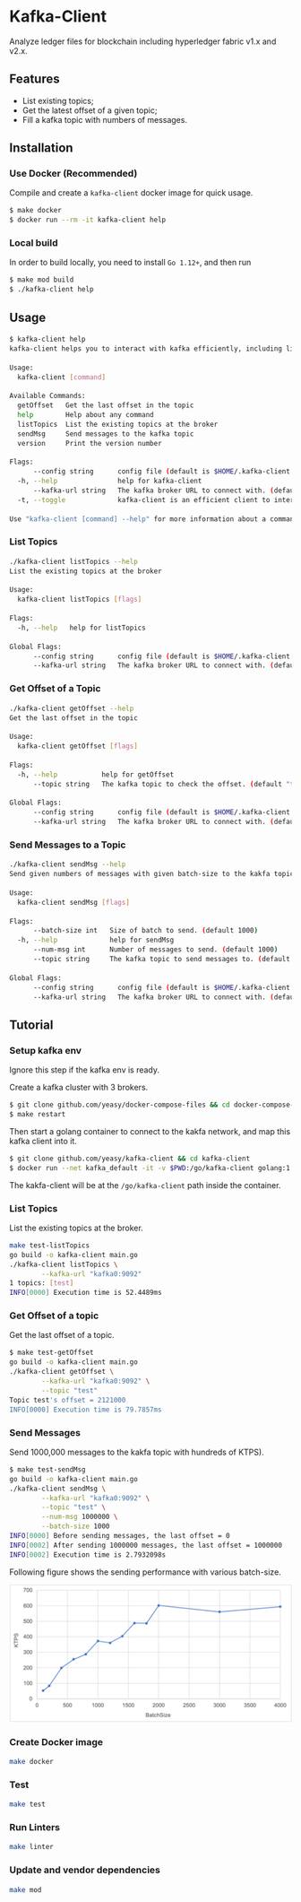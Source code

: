 Kafka-Client
===

Analyze ledger files for blockchain including hyperledger fabric v1.x and v2.x.

## Features

* List existing topics;
* Get the latest offset of a given topic;
* Fill a kafka topic with numbers of messages.

## Installation

### Use Docker (Recommended)

Compile and create a `kafka-client` docker image for quick usage.

```bash
$ make docker
$ docker run --rm -it kafka-client help
```

### Local build

In order to build locally, you need to install `Go 1.12+`, and then run

```bash
$ make mod build
$ ./kafka-client help
```

## Usage

```bash
$ kafka-client help
kafka-client helps you to interact with kafka efficiently, including list topic, get offset or send messages

Usage:
  kafka-client [command]

Available Commands:
  getOffset   Get the last offset in the topic
  help        Help about any command
  listTopics  List the existing topics at the broker
  sendMsg     Send messages to the kafka topic
  version     Print the version number

Flags:
      --config string      config file (default is $HOME/.kafka-client.yaml)
  -h, --help               help for kafka-client
      --kafka-url string   The kafka broker URL to connect with. (default "localhost:9092")
  -t, --toggle             kafka-client is an efficient client to interact with kafka cluster

Use "kafka-client [command] --help" for more information about a command.
```

### List Topics

```bash
./kafka-client listTopics --help
List the existing topics at the broker

Usage:
  kafka-client listTopics [flags]

Flags:
  -h, --help   help for listTopics

Global Flags:
      --config string      config file (default is $HOME/.kafka-client.yaml)
      --kafka-url string   The kafka broker URL to connect with. (default "localhost:9092")
```

### Get Offset of a Topic

```bash
./kafka-client getOffset --help
Get the last offset in the topic

Usage:
  kafka-client getOffset [flags]

Flags:
  -h, --help           help for getOffset
      --topic string   The kafka topic to check the offset. (default "test")

Global Flags:
      --config string      config file (default is $HOME/.kafka-client.yaml)
      --kafka-url string   The kafka broker URL to connect with. (default "localhost:9092")
```

### Send Messages to a Topic

```bash
./kafka-client sendMsg --help
Send given numbers of messages with given batch-size to the kakfa topic

Usage:
  kafka-client sendMsg [flags]

Flags:
      --batch-size int   Size of batch to send. (default 1000)
  -h, --help             help for sendMsg
      --num-msg int      Number of messages to send. (default 1000)
      --topic string     The kafka topic to send messages to. (default "test")

Global Flags:
      --config string      config file (default is $HOME/.kafka-client.yaml)
      --kafka-url string   The kafka broker URL to connect with. (default "localhost:9092")
```

## Tutorial

### Setup kafka env

Ignore this step if the kafka env is ready.

Create a kafka cluster with 3 brokers.

```bash
$ git clone github.com/yeasy/docker-compose-files && cd docker-compose-files/kafka
$ make restart
```

Then start a golang container to connect to the kakfa network, and map this kafka client into it.

```bash
$ git clone github.com/yeasy/kafka-client && cd kafka-client
$ docker run --net kafka_default -it -v $PWD:/go/kafka-client golang:1.14 bash
```

The kakfa-client will be at the `/go/kafka-client` path inside the container.

### List Topics

List the existing topics at the broker.

```bash
make test-listTopics
go build -o kafka-client main.go
./kafka-client listTopics \
        --kafka-url "kafka0:9092"
1 topics: [test]
INFO[0000] Execution time is 52.4489ms
```

### Get Offset of a topic

Get the last offset of a topic.

```bash
$ make test-getOffset
go build -o kafka-client main.go
./kafka-client getOffset \
        --kafka-url "kafka0:9092" \
        --topic "test"
Topic test's offset = 2121000
INFO[0000] Execution time is 79.7857ms
```

### Send Messages

Send 1000,000 messages to the kakfa topic with hundreds of KTPS).

```bash
$ make test-sendMsg
go build -o kafka-client main.go
./kafka-client sendMsg \
        --kafka-url "kafka0:9092" \
        --topic "test" \
        --num-msg 1000000 \
        --batch-size 1000
INFO[0000] Before sending messages, the last offset = 0
INFO[0002] After sending 1000000 messages, the last offset = 1000000
INFO[0002] Execution time is 2.7932098s
```

Following figure shows the sending performance with various batch-size.

![Basic sending message performance](perf.png)

### Create Docker image

```bash
make docker
```

### Test

```bash
make test
```

### Run Linters

```bash
make linter
```
### Update and vendor dependencies

```bash
make mod
```
